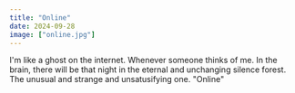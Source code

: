 ```yaml
---
title: "Online"
date: 2024-09-28
image: ["online.jpg"]
---
```

I'm like a ghost on the internet.
Whenever someone thinks of me.
In the brain, there will be that night in the eternal and unchanging silence forest.
The unusual and strange and unsatusifying one.
"Online"